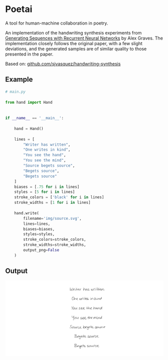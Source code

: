 # Poetai

A tool for human-machine collaboration in poetry.

An implementation of the handwriting synthesis experiments from <a href="https://arxiv.org/abs/1308.0850">Generating Sequences with Recurrent Neural Networks</a> by Alex Graves.  The implementation closely follows the original paper, with a few slight deviations, and the generated samples are of similar quality to those presented in the paper.

Based on: [github.com/sjvasquez/handwriting-synthesis](https://github.com/sjvasquez/handwriting-synthesis)

## Example

```python
# main.py

from hand import Hand


if __name__ == '__main__':

    hand = Hand()

    lines = [
        "Writer has written",
        "One writes in kind",
        "You see the hand",
        "You see the mind",
        "Source begets source",
        "Begets source",
        "Begets source"
    ]
    biases = [.75 for i in lines]
    styles = [5 for i in lines]
    stroke_colors = ['black' for i in lines]
    stroke_widths = [1 for i in lines]
    
    hand.write(
        filename='img/source.svg',
        lines=lines,
        biases=biases,
        styles=styles,
        stroke_colors=stroke_colors,
        stroke_widths=stroke_widths,
        output_png=False
    )
```

## Output

![](./img/source.svg)